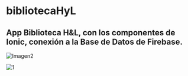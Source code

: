 # bibliotecaHyL
## App Biblioteca H&L, con los componentes de Ionic, conexión a la Base de Datos de Firebase.

![Imagen2](https://user-images.githubusercontent.com/38507372/60460322-638be380-9c11-11e9-8627-f0cd5d65cbba.png)


![1](https://user-images.githubusercontent.com/38507372/60461858-c8493d00-9c15-11e9-8277-16dd892697e7.PNG)
